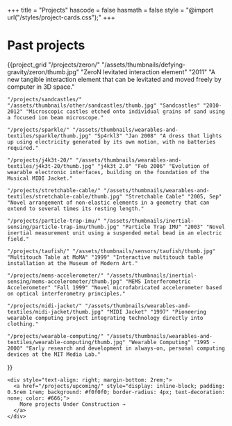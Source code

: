 +++
title = "Projects"
hascode = false
hasmath = false
style = "@import url(\"/styles/project-cards.css\");"
+++

# Past projects

{{project_grid
    "/projects/zeron/" "/assets/thumbnails/defying-gravity/zeron/thumb.jpg" "ZeroN levitated interaction element" "2011" "A new tangible interaction element that can be levitated and moved freely by computer in 3D space."

    "/projects/sandcastles/" "/assets/thumbnails/other/sandcastles/thumb.jpg" "Sandcastles" "2010-2012" "Microscopic castles etched onto individual grains of sand using a focused ion beam microscope."

    "/projects/sparkle/" "/assets/thumbnails/wearables-and-textiles/sparkle/thumb.jpg" "Sp4rkl3" "Jan 2008" "A dress that lights up using electricity generated by its own motion, with no batteries required."

    "/projects/j4k3t-20/" "/assets/thumbnails/wearables-and-textiles/j4k3t-20/thumb.jpg" "j4k3t 2.0" "Feb 2006" "Evolution of wearable electronic interfaces, building on the foundation of the Musical MIDI Jacket."

    "/projects/stretchable-cable/" "/assets/thumbnails/wearables-and-textiles/stretchable-cable/thumb.jpg" "Stretchable Cable" "2005, Sep" "Novel arrangement of non-elastic elements in a geometry that can extend to several times its resting length."

    "/projects/particle-trap-imu/" "/assets/thumbnails/inertial-sensing/particle-trap-imu/thumb.jpg" "Particle Trap IMU" "2003" "Novel inertial measurement unit using a suspended metal bead in an electric field."

    "/projects/taufish/" "/assets/thumbnails/sensors/taufish/thumb.jpg" "Multitouch Table at MoMA" "1999" "Interactive multitouch table installation at the Museum of Modern Art."

    "/projects/mems-accelerometer/" "/assets/thumbnails/inertial-sensing/mems-accelerometer/thumb.jpg" "MEMS Interferometric Accelerometer" "Fall 1999" "Novel microfabricated accelerometer based on optical interferometry principles."

    "/projects/midi-jacket/" "/assets/thumbnails/wearables-and-textiles/midi-jacket/thumb.jpg" "MIDI Jacket" "1997" "Pioneering wearable computing project integrating technology directly into clothing."

    "/projects/wearable-computing/" "/assets/thumbnails/wearables-and-textiles/wearable-computing/thumb.jpg" "Wearable Computing" "1995 - 2000" "Early research and development in always-on, personal computing devices at the MIT Media Lab."
}}

~~~
<div style="text-align: right; margin-bottom: 2rem;">
  <a href="/projects/upcoming/" style="display: inline-block; padding: 0.5rem 1rem; background: #f0f0f0; border-radius: 4px; text-decoration: none; color: #666;">
    More projects Under Construction →
  </a>
</div>
~~~
